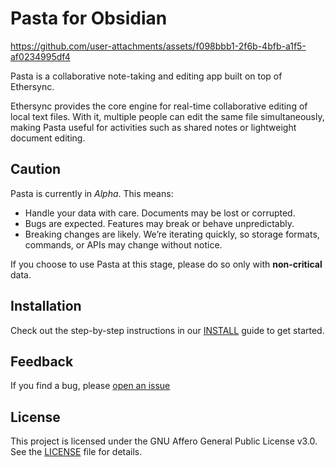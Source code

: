 # Pasta for Obsidian

https://github.com/user-attachments/assets/f098bbb1-2f6b-4bfb-a1f5-af0234995df4

Pasta is a collaborative note-taking and editing app built on top of Ethersync.

Ethersync provides the core engine for real-time collaborative editing of local text files. With it, multiple people can edit the same file simultaneously, making Pasta useful for activities such as shared notes or lightweight document editing.

## Caution

Pasta is currently in _Alpha_. This means:

- Handle your data with care. Documents may be lost or corrupted.
- Bugs are expected. Features may break or behave unpredictably.
- Breaking changes are likely. We’re iterating quickly, so storage formats, commands, or APIs may change without notice.

If you choose to use Pasta at this stage, please do so only with **non-critical** data.

## Installation

Check out the step-by-step instructions in our [INSTALL](INSTALL.md) guide to get started.

## Feedback

If you find a bug, please [open an issue](https://github.com/critica-tech-lab/pasta-obsidian/issues)

## License

This project is licensed under the GNU Affero General Public License v3.0.
See the [LICENSE](LICENSE) file for details.

